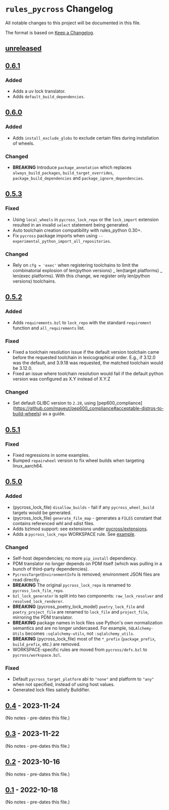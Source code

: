 # `rules_pycross` Changelog

All notable changes to this project will be documented in this file.

The format is based on [Keep a Changelog](https://keepachangelog.com/en/1.0.0/).

## [unreleased]

## [0.6.1]

### Added

- Adds a uv lock translator.
- Adds `default_build_dependencies`.

## [0.6.0]

### Added

- Adds `install_exclude_globs` to exclude certain files during installation of wheels.

### Changed

- **BREAKING** Introduce `package_annotation` which replaces `always_build_packages`, `build_target_overrides`,
  `package_build_dependencies` and `package_ignore_dependencies`.

## [0.5.3]

### Fixed

- Using `local_wheels` in `pycross_lock_repo` or the `lock_import` extension resulted in an invalid `select`
  statement being generated.
- Auto toolchain creation compatibility with rules_python 0.30+.
- Fix `pycross` package imports when using `--experimental_python_import_all_repositories`.

### Changed

- Rely on `cfg = 'exec'` when registering toolchains to limit the combinatorial explosion of
  len(python versions) _ len(target platforms) _ len(exec platforms). With this change, we register
  only len(python versions) toolchains.

## [0.5.2]

### Added

- Adds `requirements.bzl` to `lock_repo` with the standard `requirement` function and
  `all_requirements` list.

### Fixed

- Fixed a toolchain resolution issue if the default version toolchain came before the requested toolchain in
  lexicographical order. E.g., if 3.12.0 was the default, and 3.9.18 was requested, the matched toolchain would
  be 3.12.0.
- Fixed an issue where toolchain resolution would fail if the default python version was configured as X.Y
  instead of X.Y.Z

### Changed

- Set default GLIBC version to `2.28`, using [pep600_compliance]
  (https://github.com/mayeut/pep600_compliance#acceptable-distros-to-build-wheels) as a guide.

## [0.5.1]

### Fixed

- Fixed regressions in some examples.
- Bumped `repairwheel` version to fix wheel builds when targeting linux_aarch64.

## [0.5.0]

### Added

- (pycross_lock_file) `disallow_builds` - fail if any `pycross_wheel_build` targets would be generated.
- (pycross_lock_file) `generate_file_map` - generates a `FILES` constant that contains referenced whl
  and sdist files.
- Adds bzlmod support: see extensions under [pycross/extensions](pycross/extensions/).
- Adds a `pycross_lock_repo` WORKSPACE rule. See [example](examples/lock_repo/).

### Changed

- Self-host dependencies; no more `pip_install` dependency.
- PDM translator no longer depends on PDM itself (which was pulling in a bunch of third-party dependencies).
- `PycrossTargetEnvironmentInfo` is removed; environment JSON files are read directly.
- **BREAKING** The original `pycross_lock_repo` is renamed to `pycross_lock_file_repo`.
- `bzl_lock_generator` is split into two components: `raw_lock_resolver` and `resolved_lock_renderer`.
- **BREAKING** (pycross_poetry_lock_model) `poetry_lock_file` and `poetry_project_file` are renamed to `lock_file` and
  `project_file`, mirroring the PDM translator.
- **BREAKING** package names in lock files use Python's own normalization semantics and are no longer undercased.
  For example, `SQLAlchemy-Utils` becomes `:sqlalchemy-utils`, not `:sqlalchemy_utils`.
- **BREAKING** (pycross_lock_file) most of the `*_prefix` (`package_prefix`, `build_prefix`, etc.) are removed.
- WORKSPACE-specific rules are moved from `pycross/defs.bzl` to `pycross/workspace.bzl`.

### Fixed

- Default `pycross_target_platform` abi to `"none"` and platform to `"any"` when not specified, instead of using
  host values.
- Generated lock files satisfy Buildifier.

## [0.4] - 2023-11-24

(No notes - pre-dates this file.)

## [0.3] - 2023-11-22

(No notes - pre-dates this file.)

## [0.2] - 2023-10-16

(No notes - pre-dates this file.)

## [0.1] - 2022-10-18

(No notes - pre-dates this file.)

[unreleased]: https://github.com/jvolkman/rules_pycross/compare/v0.6.1...HEAD
[0.6.1]: https://github.com/jvolkman/rules_pycross/compare/v0.6.0...v0.6.1
[0.6.0]: https://github.com/jvolkman/rules_pycross/compare/v0.5.2...v0.6.0
[0.5.3]: https://github.com/jvolkman/rules_pycross/compare/v0.5.2...v0.5.3
[0.5.2]: https://github.com/jvolkman/rules_pycross/compare/v0.5.1...v0.5.2
[0.5.1]: https://github.com/jvolkman/rules_pycross/compare/v0.5.0...v0.5.1
[0.5.0]: https://github.com/jvolkman/rules_pycross/compare/v0.4...v0.5.0
[0.4]: https://github.com/jvolkman/rules_pycross/compare/v0.3...v0.4
[0.3]: https://github.com/jvolkman/rules_pycross/compare/v0.2...v0.3
[0.2]: https://github.com/jvolkman/rules_pycross/compare/0.1...v0.2
[0.1]: https://github.com/jvolkman/rules_pycross/releases/tag/0.1
